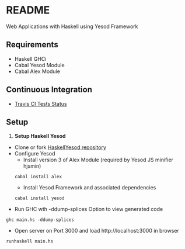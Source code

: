 README
============

Web Applications with Haskell using Yesod Framework


Requirements
-------

* Haskell GHCi
* Cabal Yesod Module
* Cabal Alex Module


Continuous Integration
-------

* [Travis CI Tests Status](https://travis-ci.org/ltfschoen/HaskellYesod)


Setup
-------

1. **Setup Haskell Yesod**
  * Clone or fork [HaskellYesod repository](https://github.com/ltfschoen/HaskellYesod)
  * Configure Yesod
    - Install version 3 of Alex Module (required by Yesod JS minifier hjsmin)
    ```
    cabal install alex
    ```
    - Install Yesod Framework and associated dependencies
    ```
    cabal install yesod
    ```
  * Run GHC wth -ddump-splices Option to view generated code
  ```
  ghc main.hs -ddump-splices
  ```
  * Open server on Port 3000 and load http://localhost:3000 in browser
  ```
  runhaskell main.hs
  ```